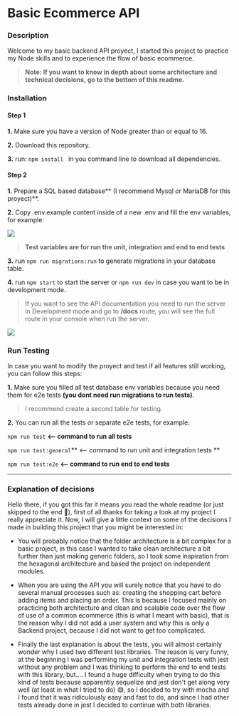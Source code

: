 # Basic Ecommerce API
###  Description
Welcome to my basic backend API proyect, I started this project to practice my Node skills and to experience the flow of basic ecommerce.

> **Note: If you want to know in depth about some architecture and technical decisions, go to the bottom of this readme.**

### Installation
#### Step 1
**1.**  Make sure you have a version of Node greater than or equal to 16.

**2.**  Download this repository.

**3.** run: ```npm install ``` in you command line to download all dependencies.

#### Step 2
**1.**  Prepare a SQL based database** (I recommend Mysql or MariaDB for this proyect)**.

**2.**  Copy .env.example content inside of a new .env and fill the env variables, for example:

![](https://res.cloudinary.com/dqd4krsof/image/upload/v1672176786/README%20IMAGES/BASIC%20API%20ECOMMERCE/a_a9wvea.png)

> **Test variables are for run the unit, integration and end to end tests**

**3.** run `npm run migrations:run` to generate migrations in your database table.

**4.** run `npm start` to start the server or `npm run dev` in case you want to be in development mode. 

> If you want to see the API documentation you need to run the server in Development mode and go to **/docs** route, you will see the full route in your console when run the server.

![](https://res.cloudinary.com/dqd4krsof/image/upload/v1672177754/README%20IMAGES/BASIC%20API%20ECOMMERCE/docs_fago3w.png)

### Run Testing
In case you want to modify the proyect and test if all features still working, you can follow this steps:

**1.** Make sure you filled all test database env variables because you need them for e2e tests **(you dont need run migrations to run tests)**.
> I recommend create a second table for testing.

**2.**  You can run all the tests or separate e2e tests, for example:

`npm run test` **<-- command to run all tests**

`npm run test:general`** <-- command to run unit and integration tests **

`npm run test:e2e` **<-- command to run end to end tests**

------------


### Explanation of decisions

Hello there, if you got this far it means you read the whole readme (or just skipped to the end 🥸),  first of all thanks for taking a look at my project I really appreciate it. Now, I will give a little context on some of the decisions I made in building this project that you might be interested in:

- You will probably notice that the folder architecture is a bit complex for a basic project, in this case I wanted to take clean architecture a bit further than just making generic folders, so I took some inspiration from the hexagonal architecture and based the project on independent modules.

- When you are using the API you will surely notice that you have to do several manual processes such as: creating the shopping cart before adding items and placing an order. This is because I focused mainly on practicing both architecture and clean and scalable code over the flow of use of a common ecommerce (this is what I meant with basic), that is the reason why I did not add a user system and why this is only a Backend project, because I did not want to get too complicated.

-  Finally the last explanation is about the tests, you will almost certainly wonder why I used two different test libraries. The reason is very funny, at the beginning I was performing my unit and integration tests with jest without any problem and I was thinking to perform the end to end tests with this library, but.... I found a huge difficulty when trying to do this kind of tests because apparently sequelize and jest don't get along very well (at least in what I tried to do) 😅, so I decided to try with mocha and I found that it was ridiculously easy and fast to do, and since I had other tests already done in jest I decided to continue with both libraries.